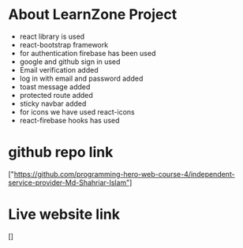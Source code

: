 # About LearnZone Project
* react library is used
* react-bootstrap framework
* for authentication firebase has been used
* google and github sign in used
* Email verification added 
* log in with email and password added
* toast message added 
* protected route added 
* sticky navbar added
* for icons we have used react-icons
* react-firebase hooks has used
# github repo link
["https://github.com/programming-hero-web-course-4/independent-service-provider-Md-Shahriar-Islam"]
# Live website link
[]